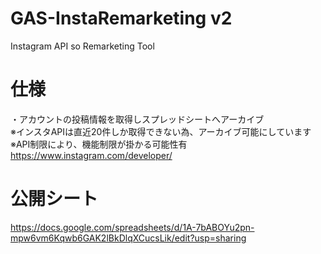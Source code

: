 # GAS-InstaRemarketing v2
Instagram API so Remarketing Tool

# 仕様
・アカウントの投稿情報を取得しスプレッドシートへアーカイブ<br>
※インスタAPIは直近20件しか取得できない為、アーカイブ可能にしています<br>
※API制限により、機能制限が掛かる可能性有<br>
https://www.instagram.com/developer/

# 公開シート
https://docs.google.com/spreadsheets/d/1A-7bABOYu2pn-mpw6vm6Kqwb6GAK2lBkDlqXCucsLik/edit?usp=sharing
